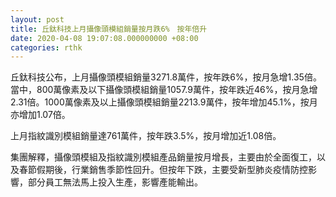 ```yaml
---
layout: post
title: 丘鈦科技上月攝像頭模組銷量按月跌6%　按年倍升
date: 2020-04-08 19:07:08.000000000 +08:00
categories: rthk
---
```


丘鈦科技公布，上月攝像頭模組銷量3271.8萬件，按年跌6%，按月急增1.35倍。當中，800萬像素及以下攝像頭模組銷量1057.9萬件，按年跌近46%，按月急增2.31倍。1000萬像素及以上攝像頭模組銷量2213.9萬件，按年增加45.1%，按月亦增加1.07倍。

上月指紋識別模組銷量達761萬件，按年跌3.5%，按月增加近1.08倍。

集團解釋，攝像頭模組及指紋識別模組產品銷量按月增長，主要由於全面復工，以及春節假期後，行業銷售季節性回升。但按年下跌，主要受新型肺炎疫情防控影響，部分員工無法馬上投入生產，影響產能輸出。
